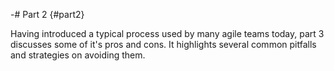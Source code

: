 -# Part 2 {#part2}

Having introduced a typical process used by many agile teams today, part 3 discusses some of it's pros and cons. It highlights several common pitfalls and strategies on avoiding them.


